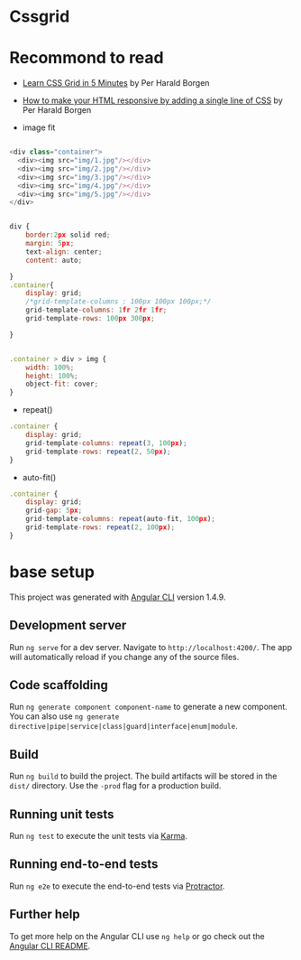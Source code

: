# Cssgrid

# Recommond to read

- [Learn CSS Grid in 5 Minutes](https://medium.freecodecamp.org/learn-css-grid-in-5-minutes-f582e87b1228) by Per Harald Borgen
- [How to make your HTML responsive by adding a single line of CSS](https://medium.freecodecamp.org/how-to-make-your-html-responsive-by-adding-a-single-line-of-css-2a62de81e431)  by Per Harald Borgen

- image fit

```javascript

<div class="container">
  <div><img src="img/1.jpg"/></div>
  <div><img src="img/2.jpg"/></div>
  <div><img src="img/3.jpg"/></div>
  <div><img src="img/4.jpg"/></div>
  <div><img src="img/5.jpg"/></div>
</div>


div { 
    border:2px solid red;
    margin: 5px;
    text-align: center;
    content: auto;

}
.container{
    display: grid;
    /*grid-template-columns : 100px 100px 100px;*/
    grid-template-columns: 1fr 2fr 1fr;
    grid-template-rows: 100px 300px;

}


.container > div > img {
    width: 100%;
    height: 100%;
    object-fit: cover;
}

```

- repeat()
```javascript
.container {
    display: grid;
    grid-template-columns: repeat(3, 100px);
    grid-template-rows: repeat(2, 50px);
}
```
- auto-fit()

```javascript
.container {
    display: grid;
    grid-gap: 5px;
    grid-template-columns: repeat(auto-fit, 100px);
    grid-template-rows: repeat(2, 100px);
}
```

# base setup

This project was generated with [Angular CLI](https://github.com/angular/angular-cli) version 1.4.9.

## Development server

Run `ng serve` for a dev server. Navigate to `http://localhost:4200/`. The app will automatically reload if you change any of the source files.

## Code scaffolding

Run `ng generate component component-name` to generate a new component. You can also use `ng generate directive|pipe|service|class|guard|interface|enum|module`.

## Build

Run `ng build` to build the project. The build artifacts will be stored in the `dist/` directory. Use the `-prod` flag for a production build.

## Running unit tests

Run `ng test` to execute the unit tests via [Karma](https://karma-runner.github.io).

## Running end-to-end tests

Run `ng e2e` to execute the end-to-end tests via [Protractor](http://www.protractortest.org/).

## Further help

To get more help on the Angular CLI use `ng help` or go check out the [Angular CLI README](https://github.com/angular/angular-cli/blob/master/README.md).
